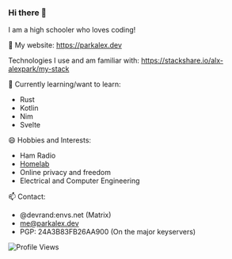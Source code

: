 ### Hi there 👋

I am a high schooler who loves coding!

🔗 My website: https://parkalex.dev

Technologies I use and am familiar with: https://stackshare.io/alx-alexpark/my-stack

🌱 Currently learning/want to learn:
- Rust
- Kotlin
- Nim
- Svelte

😄 Hobbies and Interests:
- Ham Radio
- [Homelab](https://reddit.com/r/homelab/)
- Online privacy and freedom
- Electrical and Computer Engineering

📫 Contact:
- @devrand:envs.net (Matrix)
- me@parkalex.dev
- PGP: 24A3B83FB26AA900 (On the major keyservers)
<!--
**alx-alexpark/alx-alexpark** is a ✨ _special_ ✨ repository because its `README.md` (this file) appears on your GitHub profile.

Here are some ideas to get you started:

- 🔭 I’m currently working on ...
- 🌱 I’m currently learning ...
- 👯 I’m looking to collaborate on ...
- 🤔 I’m looking for help with ...
- 💬 Ask me about ...
- 📫 How to reach me: ...
- 😄 Pronouns: ...
- ⚡ Fun fact: ...
-->

![Profile Views](https://komarev.com/ghpvc/?username=alx-alexpark&color=brightgreen)
